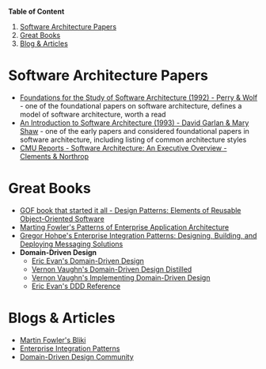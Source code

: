 **Table of Content**
1. [Software Architecture Papers](https://github.com/sandwi/curated-lists/blob/master/software-architecture/README.md#software-architecture-papers)
1. [Great Books](https://github.com/sandwi/curated-lists/blob/master/software-architecture/README.md#great-books)
1. [Blog & Articles](https://github.com/sandwi/curated-lists/blob/master/software-architecture/README.md#blogs--articles)

# Software Architecture Papers
* [Foundations for the Study of Software Architecture (1992) - Perry & Wolf](http://users.ece.utexas.edu/~perry/work/papers/swa-sen.pdf) - one of the foundational papers on software architecture, defines a model of software architecture, worth a read
* [An Introduction to Software Architecture (1993) - David Garlan & Mary Shaw](http://www.cs.cmu.edu/afs/cs/project/vit/ftp/pdf/intro_softarch.pdf) - one of the early papers and considered foundational papers in software architecture, including listing of common architecture styles
* [CMU Reports - Software Architecture: An Executive Overview - Clements & Northrop](https://resources.sei.cmu.edu/asset_files/TechnicalReport/1996_005_001_16457.pdf)

# Great Books
* [GOF book that started it all - Design Patterns: Elements of Reusable Object-Oriented Software](https://www.amazon.com/Design-Patterns-Object-Oriented-Addison-Wesley-Professional-ebook/dp/B000SEIBB8)
* [Marting Fowler's Patterns of Enterprise Application Architecture](https://www.amazon.com/Patterns-Enterprise-Application-Architecture-Martin/dp/0321127420)
* [Gregor Hohpe's Enterprise Integration Patterns: Designing, Building, and Deploying Messaging Solutions](https://www.amazon.com/Enterprise-Integration-Patterns-Designing-Deploying/dp/0321200683)
* **Domain-Driven Design**
  * [Eric Evan's Domain-Driven Design](https://www.amazon.com/Domain-Driven-Design-Tackling-Complexity-Software/dp/0321125215)
  * [Vernon Vaughn's Domain-Driven Design Distilled](https://www.amazon.com/Domain-Driven-Design-Distilled-Vaughn-Vernon/dp/0134434420)
  * [Vernon Vaughn's Implementing Domain-Driven Design](http://www.amazon.com/Implementing-Domain-Driven-Design-Vaughn-Vernon/dp/0321834577)
  * [Eric Evan's DDD Reference](https://domainlanguage.com/wp-content/uploads/2016/05/DDD_Reference_2015-03.pdf)

# Blogs & Articles
* [Martin Fowler's Bliki](https://martinfowler.com/bliki/)
* [Enterprise Integration Patterns](https://www.enterpriseintegrationpatterns.com/)
* [Domain-Driven Design Community](https://dddcommunity.org/)
